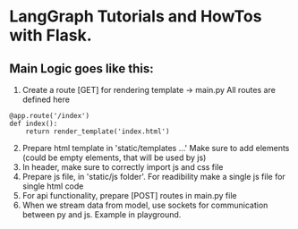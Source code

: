 # LangGraph Tutorials and HowTos with Flask.

## Main Logic goes like this:

1. Create a route [GET] for rendering template -> main.py All routes are defined here
```
@app.route('/index')
def index():
    return render_template('index.html')
```
2. Prepare html template in 'static/templates ...' Make sure to add elements (could be empty elements, that will be used by js)
3. In header, make sure to correctly import js and css file
4. Prepare js file, in 'static/js folder'. For readibility make a single js file for single html code
5. For api functionality, prepare [POST] routes in main.py file
6. When we stream data from model, use sockets for communication between py and js. Example in playground.
